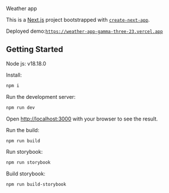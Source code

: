 Weather app

This is a [Next.js](https://nextjs.org/) project bootstrapped with [`create-next-app`](https://github.com/vercel/next.js/tree/canary/packages/create-next-app).

Deployed demo:[`https://weather-app-gamma-three-23.vercel.app`](https://weather-app-gamma-three-23.vercel.app)

## Getting Started
Node js: v18.18.0

Install:
```bash
npm i
```

Run the development server:

```bash
npm run dev
```

Open [http://localhost:3000](http://localhost:3000) with your browser to see the result.


Run the build:
```bash
npm run build
```


Run storybook:
```bash
npm run storybook
```


Build storybook:
```bash
npm run build-storybook
```
